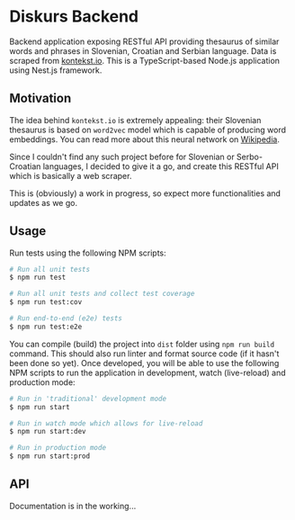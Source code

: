 # Diskurs Backend

Backend application exposing RESTful API providing thesaurus of similar words and phrases in Slovenian, Croatian and Serbian language. Data is scraped from [kontekst.io](https://www.kontekst.io/). This is a TypeScript-based Node.js application using Nest.js framework.

## Motivation

The idea behind `kontekst.io` is extremely appealing: their Slovenian thesaurus is based on `word2vec` model which is capable of producing word embeddings. You can read more about this neural network on [Wikipedia](https://en.wikipedia.org/wiki/Word2vec).

Since I couldn't find any such project before for Slovenian or Serbo-Croatian languages, I decided to give it a go, and create this RESTful API which is basically a web scraper.

This is (obviously) a work in progress, so expect more functionalities and updates as we go.

## Usage

Run tests using the following NPM scripts:

```bash
# Run all unit tests
$ npm run test

# Run all unit tests and collect test coverage
$ npm run test:cov

# Run end-to-end (e2e) tests
$ npm run test:e2e
```

You can compile (build) the project into `dist` folder using `npm run build` command. This should also run linter and
format source code (if it hasn't been done so yet). Once developed, you will be able to use the following NPM scripts to
run the application in development, watch (live-reload) and production mode:

```bash
# Run in 'traditional' development mode
$ npm run start

# Run in watch mode which allows for live-reload
$ npm run start:dev

# Run in production mode
$ npm run start:prod
```

## API

Documentation is in the working...
